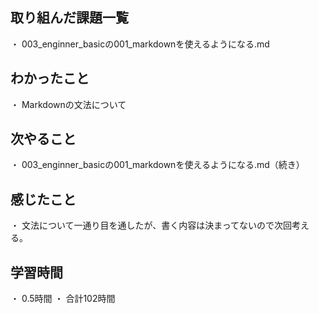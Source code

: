 ## 取り組んだ課題一覧
・ 003_enginner_basicの001_markdownを使えるようになる.md
## わかったこと
・ Markdownの文法について
## 次やること
・ 003_enginner_basicの001_markdownを使えるようになる.md（続き）
## 感じたこと
・ 文法について一通り目を通したが、書く内容は決まってないので次回考える。
## 学習時間
・ 0.5時間
・ 合計102時間
